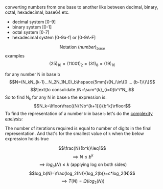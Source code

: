 converting numbers from one base to another like between decimal, binary, octal, hexadecimal, base64 etc.

- decimal system \[0-9\]
- binary system \[0-1\]
- octal system \[0-7\]
- hexadecimal system \[0-9a-f\] or \[0-9A-F\]

$$\text{Notation }(number)_{base}$$
examples
$$ (25)_{10}=(11001)_2=(31)_8=(19)_{16}$$

for any number N in base b
$$N=(N_kN_{k-1}...N_2N_1N_0)_b\hspace{5mm}\{N_i\in\{0 ... (b-1)\}\}$$
$$\text{to consolidate }N=\sum^{k}_{i=0}b^i*N_i$$
So to find N<sub>k</sub> for any N in base `b` the expression is:
$$N_k=\lfloor\frac{(N\%b^{k+1})}{b^k}\rfloor$$
To find the representation of a number `N` in base `b` let's do the [complexity analysis](../Topics/index_complexity.md):

The number of iterations required is equal to number of digits in the final representation. And that's for the smallest value of `k` when the below expression holds true

$$\frac{N}{b^k}\leq1$$
$$\implies N\leq b^k$$
$$\implies log_b(N)\leq k \text{ (applying log on both sides)}$$
$$log_b(N)=\frac{log_2(N)}{log_2(b)}=c*log_2(N)$$
$$\implies T(N)=\Omega(log_2(N))$$
